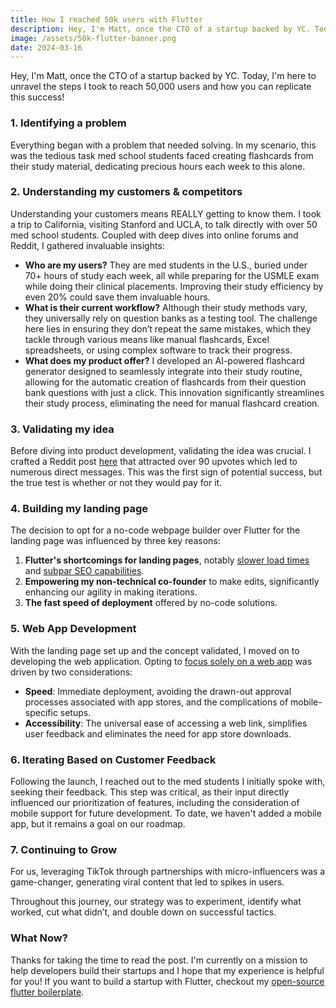 ```yaml
---
title: How I reached 50k users with Flutter
description: Hey, I'm Matt, once the CTO of a startup backed by YC. Today, I'm here to unravel the steps I took to reach 50,000 users and how you can replicate this success!
image: /assets/50k-flutter-banner.png
date: 2024-03-16
---
```


Hey, I'm Matt, once the CTO of a startup backed by YC. Today, I'm here to unravel the steps I took to reach 50,000 users and how you can replicate this success!

<!-- truncate -->

### 1. Identifying a problem

Everything began with a problem that needed solving. In my scenario, this was the tedious task med school students faced creating flashcards from their study material, dedicating precious hours each week to this alone.

### 2. Understanding my customers & competitors

Understanding your customers means REALLY getting to know them. I took a trip to California, visiting Stanford and UCLA, to talk directly with over 50 med school students. Coupled with deep dives into online forums and Reddit, I gathered invaluable insights:

- **Who are my users?** They are med students in the U.S., buried under 70+ hours of study each week, all while preparing for the USMLE exam while doing their clinical placements. Improving their study efficiency by even 20% could save them invaluable hours.
- **What is their current workflow?** Although their study methods vary, they universally rely on question banks as a testing tool. The challenge here lies in ensuring they don’t repeat the same mistakes, which they tackle through various means like manual flashcards, Excel spreadsheets, or using complex software to track their progress.
- **What does my product offer?** I developed an AI-powered flashcard generator designed to seamlessly integrate into their study routine, allowing for the automatic creation of flashcards from their question bank questions with just a click. This innovation significantly streamlines their study process, eliminating the need for manual flashcard creation.

### 3. Validating my idea

Before diving into product development, validating the idea was crucial. I crafted a Reddit post [here](https://www.reddit.com/r/step1/comments/19ayx2p/study_uworld_more_efficiently/) that attracted over 90 upvotes which led to numerous direct messages. This was the first sign of potential success, but the true test is whether or not they would pay for it.

### 4. Building my landing page

The decision to opt for a no-code webpage builder over Flutter for the landing page was influenced by three key reasons:

1. **Flutter's shortcomings for landing pages**, notably [slower load times](https://github.com/flutter/flutter/issues/76009) and [subpar SEO capabilities](https://github.com/flutter/flutter/issues/46789).
2. **Empowering my non-technical co-founder** to make edits, significantly enhancing our agility in making iterations.
3. **The fast speed of deployment** offered by no-code solutions.

### 5. Web App Development

With the landing page set up and the concept validated, I moved on to developing the web application. Opting to [focus solely on a web app](flutter-vs-react-building-a-startup-on-the-web.md) was driven by two considerations:

- **Speed**: Immediate deployment, avoiding the drawn-out approval processes associated with app stores, and the complications of mobile-specific setups.
- **Accessibility**: The universal ease of accessing a web link, simplifies user feedback and eliminates the need for app store downloads.

### 6. Iterating Based on Customer Feedback

Following the launch, I reached out to the med students I initially spoke with, seeking their feedback. This step was critical, as their input directly influenced our prioritization of features, including the consideration of mobile support for future development. To date, we haven't added a mobile app, but it remains a goal on our roadmap.

### 7. Continuing to Grow

For us, leveraging TikTok through partnerships with micro-influencers was a game-changer, generating viral content that led to spikes in users.

Throughout this journey, our strategy was to experiment, identify what worked, cut what didn’t, and double down on successful tactics.

### What Now?

Thanks for taking the time to read the post. I'm currently on a mission to help developers build their startups and I hope that my experience is helpful for you! If you want to build a startup with Flutter, checkout my [open-source flutter boilerplate](https://github.com/devtodollars/flutter-production-template).
